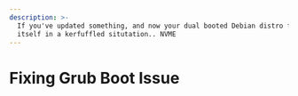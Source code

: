 ```yaml
---
description: >-
  If you've updated something, and now your dual booted Debian distro finds
  itself in a kerfuffled situtation.. NVME
---
```


# Fixing Grub Boot Issue

